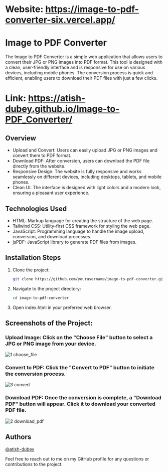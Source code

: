 # Website: https://image-to-pdf-converter-six.vercel.app/

# Image to PDF Converter
The Image to PDF Converter is a simple web application that allows users to convert their JPG or PNG images into PDF format. This tool is designed with a clean, user-friendly interface and is responsive for use on various devices, including mobile phones. The conversion process is quick and efficient, enabling users to download their PDF files with just a few clicks.
# Link: https://atish-dubey.github.io/Image-to-PDF_Converter/

## Overview
- Upload and Convert: Users can easily upload JPG or PNG images and convert them to PDF format.
- Download PDF: After conversion, users can download the PDF file directly from the website.
- Responsive Design: The website is fully responsive and works seamlessly on different devices, including desktops, tablets, and mobile phones.
- Clean UI: The interface is designed with light colors and a modern look, ensuring a pleasant user experience.

## Technologies Used
- HTML: Markup language for creating the structure of the web page.
- Tailwind CSS: Utility-first CSS framework for styling the web page.
- JavaScript: Programming language to handle the image upload, conversion, and download processes.
- jsPDF: JavaScript library to generate PDF files from images.

## Installation Steps
1. Clone the project:
   ```sh
   git clone https://github.com/yourusername/image-to-pdf-converter.git


2. Navigate to the project directory:
   ```sh
   cd image-to-pdf-converter

3. Open index.html in your preferred web browser.


## Screenshots of the Project:

### Upload Image: Click on the "Choose File" button to select a JPG or PNG image from your device.
![1 choose_file](https://github.com/user-attachments/assets/de6c9dc6-5bbb-45d6-8ed3-753a7626a2d3)

### Convert to PDF: Click the "Convert to PDF" button to initiate the conversion process.
![3 convert](https://github.com/user-attachments/assets/4752f23b-6a16-4391-8fb7-de92d968baf1)

### Download PDF: Once the conversion is complete, a "Download PDF" button will appear. Click it to download your converted PDF file.
![2 download_pdf](https://github.com/user-attachments/assets/6c3d8aac-b427-4c2a-9efe-730cb1e389a7)





## Authors

[@atish-dubey](https://www.github.com/atish-dubey)

Feel free to reach out to me on my GitHub profile for any questions or contributions to the project.

